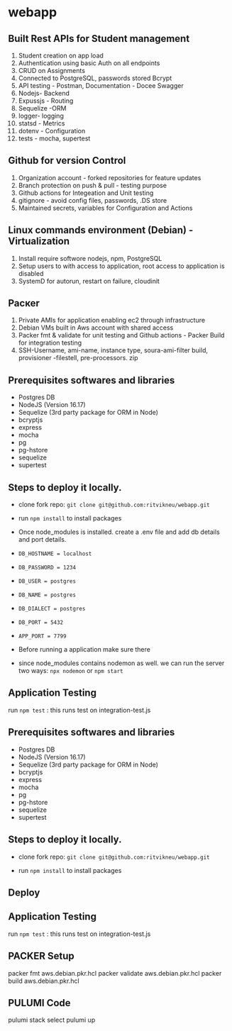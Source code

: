 # webapp

## Built Rest APIs for Student management
1. Student creation on app load
2. Authentication using basic Auth on all endpoints
3. CRUD on Assignments
4. Connected to PostgreSQL, passwords stored Bcrypt
5. API testing - Postman, Documentation - Docee Swagger
6. Nodejs- Backend
7. Expussjs - Routing 
8. Sequelize -ORM
9. logger- logging
10. statsd - Metrics 
11. dotenv - Configuration
12. tests - mocha, supertest

## Github for version Control
1. Organization account - forked repositories for feature updates
2. Branch protection on push & pull - testing purpose
3. Github actions for Integeation and Unit testing
4. gitignore - avoid config files, passwords, .DS store
5. Maintained secrets, variables for Configuration and Actions

## Linux commands environment (Debian) - Virtualization
1. Install require softwore nodejs, npm, PostgreSQL
2. Setup users to with access to application, root access to application is disabled
3. SystemD for autorun, restart on failure, cloudinit

## Раскеr
1. Private AMIs for application enabling ec2 through infrastructure
2. Debian VMs built in Aws account with shared access
3. Packer fmt & validate for unit testing  and Github actions - Packer Build for integration testing
4. SSH-Username, ami-name, instance type, soura-ami-filter build, provisioner -filestell, pre-processors. zip



## Prerequisites softwares and libraries
- Postgres DB
- NodeJS (Version 16.17)
- Sequelize (3rd party package for ORM in Node)
- bcryptjs
- express
- mocha
- pg
- pg-hstore
- sequelize
- supertest
## Steps to deploy it locally.
- clone fork repo:  `git clone git@github.com:ritvikneu/webapp.git`

- run  `npm install` to install packages

- Once  node_modules is installed. create a .env file and add db details and port details.
-   `DB_HOSTNAME = localhost`
-   `DB_PASSWORD = 1234`
-   `DB_USER = postgres`
-   `DB_NAME = postgres`
-   `DB_DIALECT = postgres`
-   `DB_PORT = 5432`
-   `APP_PORT = 7799`
-    Before running a application make sure there 
- since node_modules contains nodemon as well. we can run the server two ways:  `npx nodemon` or `npm start`


## Application Testing
run `npm test` : this runs test on integration-test.js


## Prerequisites softwares and libraries
- Postgres DB
- NodeJS (Version 16.17)
- Sequelize (3rd party package for ORM in Node)
- bcryptjs
- express
- mocha
- pg
- pg-hstore
- sequelize
- supertest
## Steps to deploy it locally.
- clone fork repo:  `git clone git@github.com:ritvikneu/webapp.git`

- run  `npm install` to install packages

## Deploy 

## Application Testing
run `npm test` : this runs test on integration-test.js


## PACKER Setup
packer fmt aws.debian.pkr.hcl
packer validate aws.debian.pkr.hcl
packer build aws.debian.pkr.hcl

## PULUMI Code 
pulumi stack select
pulumi up 
